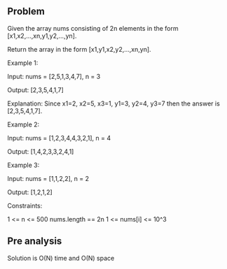 ## Problem

Given the array nums consisting of 2n elements in the form [x1,x2,...,xn,y1,y2,...,yn].

Return the array in the form [x1,y1,x2,y2,...,xn,yn].

Example 1:

Input: nums = [2,5,1,3,4,7], n = 3

Output: [2,3,5,4,1,7]

Explanation: Since x1=2, x2=5, x3=1, y1=3, y2=4, y3=7 then the answer is [2,3,5,4,1,7].

Example 2:

Input: nums = [1,2,3,4,4,3,2,1], n = 4

Output: [1,4,2,3,3,2,4,1]

Example 3:

Input: nums = [1,1,2,2], n = 2

Output: [1,2,1,2]

Constraints:

1 <= n <= 500
nums.length == 2n
1 <= nums[i] <= 10^3

## Pre analysis

Solution is O(N) time and O(N) space



